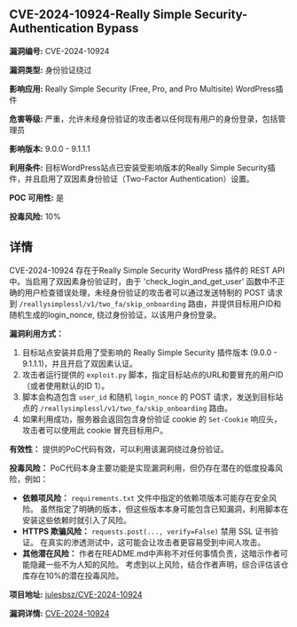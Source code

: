 ## CVE-2024-10924-Really Simple Security-Authentication Bypass

**漏洞编号:** CVE-2024-10924

**漏洞类型:** 身份验证绕过

**影响应用:** Really Simple Security (Free, Pro, and Pro Multisite) WordPress插件

**危害等级:** 严重，允许未经身份验证的攻击者以任何现有用户的身份登录，包括管理员

**影响版本:** 9.0.0 - 9.1.1.1

**利用条件:** 目标WordPress站点已安装受影响版本的Really Simple Security插件，并且启用了双因素身份验证（Two-Factor Authentication）设置。

**POC 可用性:** 是

**投毒风险:** 10%

## 详情

CVE-2024-10924 存在于Really Simple Security WordPress 插件的 REST API 中。当启用了双因素身份验证时，由于 'check_login_and_get_user' 函数中不正确的用户检查错误处理，未经身份验证的攻击者可以通过发送特制的 POST 请求到 `/reallysimplessl/v1/two_fa/skip_onboarding` 路由，并提供目标用户ID和随机生成的login_nonce, 绕过身份验证，以该用户身份登录。

**漏洞利用方式：**
1.  目标站点安装并启用了受影响的 Really Simple Security 插件版本 (9.0.0 - 9.1.1.1)，并且开启了双因素认证。
2.  攻击者运行提供的 `exploit.py` 脚本，指定目标站点的URL和要冒充的用户ID（或者使用默认的ID 1）。
3.  脚本会构造包含 `user_id` 和随机 `login_nonce` 的 POST 请求，发送到目标站点的 `/reallysimplessl/v1/two_fa/skip_onboarding` 路由。
4.  如果利用成功，服务器会返回包含身份验证 cookie 的 `Set-Cookie` 响应头，攻击者可以使用此 cookie 冒充目标用户。

**有效性：**
提供的PoC代码有效，可以利用该漏洞绕过身份验证。

**投毒风险：**
PoC代码本身主要功能是实现漏洞利用，但仍存在潜在的低度投毒风险，例如：
*   **依赖项风险：** `requirements.txt` 文件中指定的依赖项版本可能存在安全风险。 虽然指定了明确的版本，但这些版本本身可能包含已知漏洞，利用脚本在安装这些依赖时就引入了风险。
*   **HTTPS 欺骗风险：**  `requests.post(..., verify=False)` 禁用 SSL 证书验证。 在真实的渗透测试中，这可能会让攻击者更容易受到中间人攻击。
*   **其他潜在风险：** 作者在README.md中声称不对任何事情负责，这暗示作者可能隐藏一些不为人知的风险。
考虑到以上风险，结合作者声明，综合评估该仓库存在10%的潜在投毒风险。


**项目地址:** [julesbsz/CVE-2024-10924](https://github.com/julesbsz/CVE-2024-10924)

**漏洞详情:** [CVE-2024-10924](https://nvd.nist.gov/vuln/detail/CVE-2024-10924)